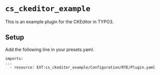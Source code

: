 # ``cs_ckeditor_example``

This is an example plugin for the CKEditor in TYPO3.

## Setup

Add the following line in your presets.yaml.

```
imports:
...
  - resource: EXT:cs_ckeditor_example/Configuration/RTE/Plugin.yaml
```
